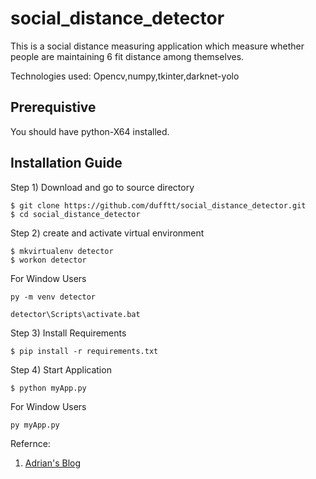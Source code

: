 # social_distance_detector

This is a social distance measuring application which measure whether people are maintaining 6 fit distance among themselves.

Technologies used:
Opencv,numpy,tkinter,darknet-yolo

## Prerequistive
 You should have python-X64 installed.

## Installation Guide

Step 1) Download and go to source directory


``` 
$ git clone https://github.com/dufftt/social_distance_detector.git
$ cd social_distance_detector
```



Step 2) create and activate virtual environment

```
$ mkvirtualenv detector
$ workon detector
```

For Window Users

```
py -m venv detector

detector\Scripts\activate.bat
```

Step 3) Install Requirements

```
$ pip install -r requirements.txt
```

Step 4) Start Application


```
$ python myApp.py
```


For Window Users


```
py myApp.py
```




Refernce: 
1) [Adrian's Blog](https://www.pyimagesearch.com/2020/06/01/opencv-social-distancing-detector)
